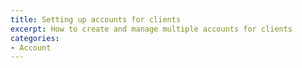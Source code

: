 ```yaml
---
title: Setting up accounts for clients
excerpt: How to create and manage multiple accounts for clients
categories:
- Account
---
```

